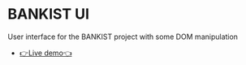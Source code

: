 # BANKIST UI

User interface for the BANKIST project with some DOM manipulation

- [👉Live demo👈](https://fathyelgazar.github.io/JS-mini-projects/Bankist-UI/)
